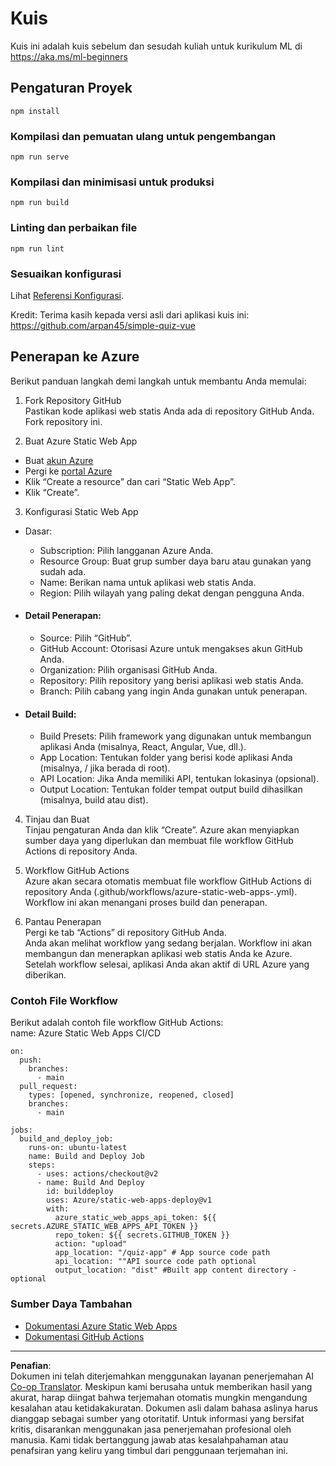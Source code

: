 <!--
CO_OP_TRANSLATOR_METADATA:
{
  "original_hash": "6d130dffca5db70d7e615f926cb1ad4c",
  "translation_date": "2025-09-05T19:47:53+00:00",
  "source_file": "quiz-app/README.md",
  "language_code": "id"
}
-->
# Kuis

Kuis ini adalah kuis sebelum dan sesudah kuliah untuk kurikulum ML di https://aka.ms/ml-beginners

## Pengaturan Proyek

```
npm install
```

### Kompilasi dan pemuatan ulang untuk pengembangan

```
npm run serve
```

### Kompilasi dan minimisasi untuk produksi

```
npm run build
```

### Linting dan perbaikan file

```
npm run lint
```

### Sesuaikan konfigurasi

Lihat [Referensi Konfigurasi](https://cli.vuejs.org/config/).

Kredit: Terima kasih kepada versi asli dari aplikasi kuis ini: https://github.com/arpan45/simple-quiz-vue

## Penerapan ke Azure

Berikut panduan langkah demi langkah untuk membantu Anda memulai:

1. Fork Repository GitHub  
Pastikan kode aplikasi web statis Anda ada di repository GitHub Anda. Fork repository ini.

2. Buat Azure Static Web App  
- Buat [akun Azure](http://azure.microsoft.com)  
- Pergi ke [portal Azure](https://portal.azure.com)  
- Klik “Create a resource” dan cari “Static Web App”.  
- Klik “Create”.  

3. Konfigurasi Static Web App  
- Dasar:  
  - Subscription: Pilih langganan Azure Anda.  
  - Resource Group: Buat grup sumber daya baru atau gunakan yang sudah ada.  
  - Name: Berikan nama untuk aplikasi web statis Anda.  
  - Region: Pilih wilayah yang paling dekat dengan pengguna Anda.  

- #### Detail Penerapan:  
  - Source: Pilih “GitHub”.  
  - GitHub Account: Otorisasi Azure untuk mengakses akun GitHub Anda.  
  - Organization: Pilih organisasi GitHub Anda.  
  - Repository: Pilih repository yang berisi aplikasi web statis Anda.  
  - Branch: Pilih cabang yang ingin Anda gunakan untuk penerapan.  

- #### Detail Build:  
  - Build Presets: Pilih framework yang digunakan untuk membangun aplikasi Anda (misalnya, React, Angular, Vue, dll.).  
  - App Location: Tentukan folder yang berisi kode aplikasi Anda (misalnya, / jika berada di root).  
  - API Location: Jika Anda memiliki API, tentukan lokasinya (opsional).  
  - Output Location: Tentukan folder tempat output build dihasilkan (misalnya, build atau dist).  

4. Tinjau dan Buat  
Tinjau pengaturan Anda dan klik “Create”. Azure akan menyiapkan sumber daya yang diperlukan dan membuat file workflow GitHub Actions di repository Anda.

5. Workflow GitHub Actions  
Azure akan secara otomatis membuat file workflow GitHub Actions di repository Anda (.github/workflows/azure-static-web-apps-<name>.yml). Workflow ini akan menangani proses build dan penerapan.

6. Pantau Penerapan  
Pergi ke tab “Actions” di repository GitHub Anda.  
Anda akan melihat workflow yang sedang berjalan. Workflow ini akan membangun dan menerapkan aplikasi web statis Anda ke Azure.  
Setelah workflow selesai, aplikasi Anda akan aktif di URL Azure yang diberikan.

### Contoh File Workflow

Berikut adalah contoh file workflow GitHub Actions:  
name: Azure Static Web Apps CI/CD  
```
on:
  push:
    branches:
      - main
  pull_request:
    types: [opened, synchronize, reopened, closed]
    branches:
      - main

jobs:
  build_and_deploy_job:
    runs-on: ubuntu-latest
    name: Build and Deploy Job
    steps:
      - uses: actions/checkout@v2
      - name: Build And Deploy
        id: builddeploy
        uses: Azure/static-web-apps-deploy@v1
        with:
          azure_static_web_apps_api_token: ${{ secrets.AZURE_STATIC_WEB_APPS_API_TOKEN }}
          repo_token: ${{ secrets.GITHUB_TOKEN }}
          action: "upload"
          app_location: "/quiz-app" # App source code path
          api_location: ""API source code path optional
          output_location: "dist" #Built app content directory - optional
```

### Sumber Daya Tambahan  
- [Dokumentasi Azure Static Web Apps](https://learn.microsoft.com/azure/static-web-apps/getting-started)  
- [Dokumentasi GitHub Actions](https://docs.github.com/actions/use-cases-and-examples/deploying/deploying-to-azure-static-web-app)  

---

**Penafian**:  
Dokumen ini telah diterjemahkan menggunakan layanan penerjemahan AI [Co-op Translator](https://github.com/Azure/co-op-translator). Meskipun kami berusaha untuk memberikan hasil yang akurat, harap diingat bahwa terjemahan otomatis mungkin mengandung kesalahan atau ketidakakuratan. Dokumen asli dalam bahasa aslinya harus dianggap sebagai sumber yang otoritatif. Untuk informasi yang bersifat kritis, disarankan menggunakan jasa penerjemahan profesional oleh manusia. Kami tidak bertanggung jawab atas kesalahpahaman atau penafsiran yang keliru yang timbul dari penggunaan terjemahan ini.